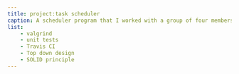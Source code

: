 ```yaml
---
title: project:task scheduler
caption: A scheduler program that I worked with a group of four members. The purpose of it is to store tasks based on the type and have features depending on the subclass. The user can manipulate data of the task, such as the priority, deadline, and many.
list:
    - valgrind
    - unit tests
    - Travis CI
    - Top down design
    - SOLID principle
---
```

